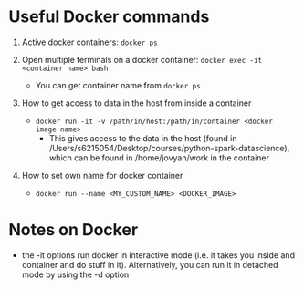 # Useful Docker commands

1. Active docker containers: `docker ps`
2. Open multiple terminals on a docker container: `docker exec -it <container name> bash`
	- You can get container name from `docker ps`

3. How to get access to data in the host from inside a container
	- `docker run -it -v /path/in/host:/path/in/container <docker image name>`
		- This gives access to the data in the host (found in /Users/s6215054/Desktop/courses/python-spark-datascience), which can be found in /home/jovyan/work in the container

4. How to set own name for docker container
	- `docker run --name <MY_CUSTOM_NAME> <DOCKER_IMAGE>`

# Notes on Docker

- the -it options run docker in interactive mode (i.e. it takes you inside and container and do stuff in it). Alternatively, you can run it in detached mode by using the -d option